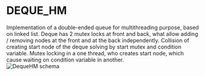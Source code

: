# DEQUE_HM

Implementation of a double-ended queue for multithreading purpose, based on linked list. Deque has 2 mutex locks at front and back, what allow adding / removing nodes at the front and at the back independently. Collision of creating start node of the deque solving by start mutex and condition variable. Mutex locking in a one thread, who creates start node, which cause waiting on condition variable in another.   
![DequeHM schema](https://user-images.githubusercontent.com/81585628/142861861-8f544834-dc9c-45b3-8097-d4903c40e043.jpg)
